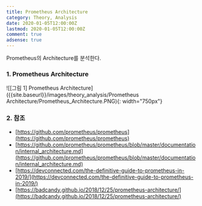 ```yaml
---
title: Prometheus Architecture
category: Theory, Analysis
date: 2020-01-05T12:00:00Z
lastmod: 2020-01-05T12:00:00Z
comment: true
adsense: true
---
```


Prometheus의 Architecture를 분석한다.

### 1. Prometheus Architecture

![[그림 1] Prometheus Architecture]({{site.baseurl}}/images/theory_analysis/Prometheus Architecture/Prometheus_Architecture.PNG){: width="750px"}

### 2. 참조

* [https://github.com/prometheus/prometheus](https://github.com/prometheus/prometheus)
* [https://github.com/prometheus/prometheus/blob/master/documentation/internal_architecture.md](https://github.com/prometheus/prometheus/blob/master/documentation/internal_architecture.md)
* [https://devconnected.com/the-definitive-guide-to-prometheus-in-2019/](https://devconnected.com/the-definitive-guide-to-prometheus-in-2019/)
* [https://badcandy.github.io/2018/12/25/prometheus-architecture/](https://badcandy.github.io/2018/12/25/prometheus-architecture/)
